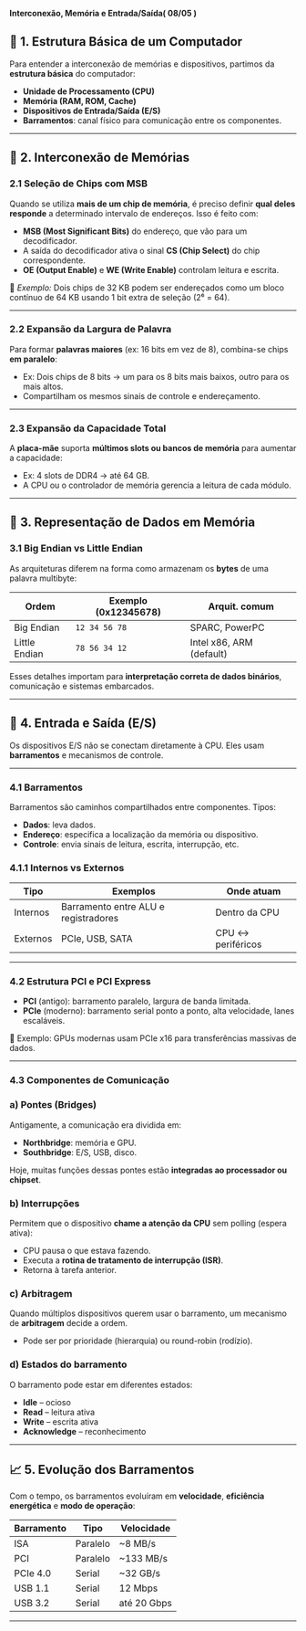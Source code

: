 **Interconexão, Memória e Entrada/Saída( 08/05 )**

## 🔰 1. Estrutura Básica de um Computador

Para entender a interconexão de memórias e dispositivos, partimos da **estrutura básica** do computador:

- **Unidade de Processamento (CPU)**
- **Memória (RAM, ROM, Cache)**
- **Dispositivos de Entrada/Saída (E/S)**
- **Barramentos**: canal físico para comunicação entre os componentes.

---

## 🧠 2. Interconexão de Memórias

### 2.1 Seleção de Chips com MSB

Quando se utiliza **mais de um chip de memória**, é preciso definir **qual deles responde** a determinado intervalo de endereços. Isso é feito com:

- **MSB (Most Significant Bits)** do endereço, que vão para um decodificador.
- A saída do decodificador ativa o sinal **CS (Chip Select)** do chip correspondente.
- **OE (Output Enable)** e **WE (Write Enable)** controlam leitura e escrita.

📌 *Exemplo:* Dois chips de 32 KB podem ser endereçados como um bloco contínuo de 64 KB usando 1 bit extra de seleção (2⁶ = 64).

---

### 2.2 Expansão da Largura de Palavra

Para formar **palavras maiores** (ex: 16 bits em vez de 8), combina-se chips **em paralelo**:

- Ex: Dois chips de 8 bits → um para os 8 bits mais baixos, outro para os mais altos.
- Compartilham os mesmos sinais de controle e endereçamento.

---

### 2.3 Expansão da Capacidade Total

A **placa-mãe** suporta **múltimos slots ou bancos de memória** para aumentar a capacidade:

- Ex: 4 slots de DDR4 → até 64 GB.
- A CPU ou o controlador de memória gerencia a leitura de cada módulo.

---

## 🏁 3. Representação de Dados em Memória

### 3.1 Big Endian vs Little Endian

As arquiteturas diferem na forma como armazenam os **bytes** de uma palavra multibyte:

| Ordem | Exemplo (0x12345678) | Arquit. comum |
| --- | --- | --- |
| Big Endian | `12 34 56 78` | SPARC, PowerPC |
| Little Endian | `78 56 34 12` | Intel x86, ARM (default) |

Esses detalhes importam para **interpretação correta de dados binários**, comunicação e sistemas embarcados.

---

## 🔌 4. Entrada e Saída (E/S)

Os dispositivos E/S não se conectam diretamente à CPU. Eles usam **barramentos** e mecanismos de controle.

---

### 4.1 Barramentos

Barramentos são caminhos compartilhados entre componentes. Tipos:

- **Dados**: leva dados.
- **Endereço**: especifica a localização da memória ou dispositivo.
- **Controle**: envia sinais de leitura, escrita, interrupção, etc.

### 4.1.1 Internos vs Externos

| Tipo | Exemplos | Onde atuam |
| --- | --- | --- |
| Internos | Barramento entre ALU e registradores | Dentro da CPU |
| Externos | PCIe, USB, SATA | CPU ↔ periféricos |

---

### 4.2 Estrutura PCI e PCI Express

- **PCI** (antigo): barramento paralelo, largura de banda limitada.
- **PCIe** (moderno): barramento serial ponto a ponto, alta velocidade, lanes escaláveis.

📌 Exemplo: GPUs modernas usam PCIe x16 para transferências massivas de dados.

---

### 4.3 Componentes de Comunicação

### a) **Pontes (Bridges)**

Antigamente, a comunicação era dividida em:

- **Northbridge**: memória e GPU.
- **Southbridge**: E/S, USB, disco.

Hoje, muitas funções dessas pontes estão **integradas ao processador ou chipset**.

### b) **Interrupções**

Permitem que o dispositivo **chame a atenção da CPU** sem polling (espera ativa):

- CPU pausa o que estava fazendo.
- Executa a **rotina de tratamento de interrupção (ISR)**.
- Retorna à tarefa anterior.

### c) **Arbitragem**

Quando múltiplos dispositivos querem usar o barramento, um mecanismo de **arbitragem** decide a ordem.

- Pode ser por prioridade (hierarquia) ou round-robin (rodízio).

### d) **Estados do barramento**

O barramento pode estar em diferentes estados:

- **Idle** – ocioso
- **Read** – leitura ativa
- **Write** – escrita ativa
- **Acknowledge** – reconhecimento

---

## 📈 5. Evolução dos Barramentos

Com o tempo, os barramentos evoluíram em **velocidade**, **eficiência energética** e **modo de operação**:

| Barramento | Tipo | Velocidade |
| --- | --- | --- |
| ISA | Paralelo | ~8 MB/s |
| PCI | Paralelo | ~133 MB/s |
| PCIe 4.0 | Serial | ~32 GB/s |
| USB 1.1 | Serial | 12 Mbps |
| USB 3.2 | Serial | até 20 Gbps |

---
